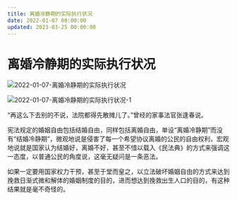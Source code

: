 ```yaml
---
title: 离婚冷静期的实际执行状况
date: 2022-01-07 00:00:00
updated: 2023-03-25 00:00:00
---
```


# 离婚冷静期的实际执行状况
![2022-01-07-离婚冷静期的实际执行状况](assets/2022-01-07-离婚冷静期的实际执行状况.jpeg)

![2022-01-07-离婚冷静期的实际执行状况-1](assets/2022-01-07-离婚冷静期的实际执行状况-1.jpeg)

“再这么下去别的不说，法院都得先散摊儿了。”曾经的家事法官张逢春说。

宪法规定的婚姻自由包括结婚自由，同样包括离婚自由，单设“离婚冷静期”而没有“结婚冷静期”，微观地说是侵害了每一个希望协议离婚的公民的自由权利，宏观地说就是国家认为结婚好，离婚不好，甚至不惜以载入《民法典》的方式来强调这一态度，以普通公民的角度说，这毫无疑问是一条恶法。

如果一定要用国家权力干预，甚至于堂而皇之，以立法破坏婚姻自由的方式来达到挽救日渐式微和解体的婚姻制度的目的，进而想达到挽救出生人口的目的，有这种结果就是毫不奇怪的。

